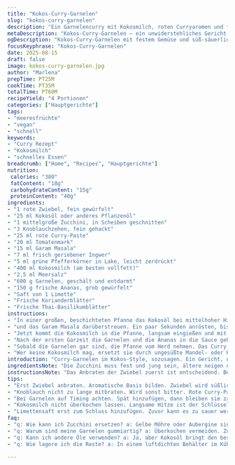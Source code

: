 ```yaml
---
title: "Kokos-Curry-Garnelen"
slug: "kokos-curry-garnelen"
description: "Ein Garnelencurry mit Kokosmilch, roten Curryaromen und frischen Kräutern. Zucchini ersetzt hier die übliche Paprika, für eine mildere Textur. Ananas sorgt für den süß-säuerlichen Twist. Knoblauch, Ingwer und grüne Pfefferkörner als kleine Geschmacksschübe. Koriander und Thai-Basilikum frisch zum Schluss. Ideal für, wenn man keine Eier, Milchprodukte oder Nüsse mag."
metaDescription: "Kokos-Curry-Garnelen – ein unwiderstehliches Gericht mit zarten Garnelen, exotischen Gewürzen und frischer Ananas. Ideal für alle, die auf Eier und Milchprodukte verzichten."
ogDescription: "Kokos-Curry-Garnelen mit festem Gemüse und süß-säuerlicher Ananas. Genießen Sie die Aromen des Fernen Ostens in Ihrer Küche."
focusKeyphrase: "Kokos-Curry-Garnelen"
date: 2025-08-15
draft: false
image: kokos-curry-garnelen.jpg
author: "Marlena"
prepTime: PT25M
cookTime: PT35M
totalTime: PT60M
recipeYield: "4 Portionen"
categories: ["Hauptgerichte"]
tags:
- "meeresfrüchte"
- "vegan"
- "schnell"
keywords:
- "Curry Rezept"
- "Kokosmilch"
- "schnelles Essen"
breadcrumb: ["Home", "Recipes", "Hauptgerichte"]
nutrition: 
 calories: "380"
 fatContent: "18g"
 carbohydrateContent: "15g"
 proteinContent: "40g"
ingredients:
- "1 rote Zwiebel, fein gewürfelt"
- "25 ml Kokosöl oder anderes Pflanzenöl"
- "1 mittelgroße Zucchini, in Scheiben geschnitten"
- "3 Knoblauchzehen, fein gehackt"
- "25 ml rote Curry-Paste"
- "20 ml Tomatenmark"
- "15 ml Garam Masala"
- "7 ml frisch geriebener Ingwer"
- "5 ml grüne Pfefferkörner in Lake, leicht zerdrückt"
- "400 ml Kokosmilch (am besten vollfett)"
- "2,5 ml Meersalz"
- "600 g Garnelen, geschält und entdarmt"
- "150 g frische Ananas, grob gewürfelt"
- "Saft von 1 Limette"
- "Frische Korianderblätter"
- "Frische Thai-Basilikumblätter"
instructions:
- "In einer großen, beschichteten Pfanne das Kokosöl bei mittelhoher Hitze erhitzen. Die Zwiebeln anschwitzen, bis sie glasig sind und leicht zu bräunen beginnen, das Geräusch ist ein leises Knistern, kein scharfes Braten. Perfekt. Danach sofort die Zucchinischeiben dazugeben. Das ist wichtig, damit sie nicht matschig werden, sondern noch Biss behalten. Kurz anbraten, etwa 3-4 Minuten, dann die Knoblauchstücke hinzufügen. Der Duft beginnt sich jetzt im Raum zu verteilen, leicht scharf, frisch. Sofort die rote Curry-Paste einrühren, Tomatenmark hinzufügen"
- "und das Garam Masala darüberstreuen. Ein paar Sekunden anrösten, bis sich die Gewürze entfalten, die Paste sich leicht dunkler färbt und kleine Blasen wirft. Frischen, geriebenen Ingwer und die zerdrückten grünen Pfefferkörner folgen. Alles gut vermengen, dabei hören, wie der Curry zu einer sämigen Masse bindet. Bei Bedarf die Hitze reduzieren, damit nichts anbrennt, stetes Rühren ist der Schlüssel."
- "Jetzt kommt die Kokosmilch in die Pfanne, langsam eingießen und mit dem Salz vermischen. Die Masse wird sofort weicher, cremiger, der Geruch intensiver. Auf kleiner Flamme 12 Minuten simmern lassen. Währenddessen beginnt das Curry leicht zu köcheln, kleine Bläschen zeigen die richtige Temperatur an, zu starkes Kochen macht die Sauce auseinanderfallen. Nicht vergessen, gelegentlich umrühren, damit nichts am Topfboden anbrennt."
- "Nach der ersten Garzeit die Garnelen und die Ananas in die Sauce geben. Die Garnelen sollen nur kurz in der heißen Flüssigkeit garziehen, 6-7 Minuten, bis sie rosa und fest werden. Nicht überkochen! Das gelingt besonders, wenn man sie erst spät hinzufügt. Die Ananas sorgt neben der Würze auch für Texturkontrast, sie darf ruhig saftig bleiben, wird durch das Kochen noch aromatischer."
- "Sobald die Garnelen gar sind, die Pfanne vom Herd nehmen. Das Curry in Schalen verteilen, frisch ausgepressten Limettensaft drüberträufeln. Die Säure schneidet durch die Kokosmilch und hellt die Aromen auf. Zum Schluss großzügig Koriander- und Thai-Basilikumblätter darüberstreuen. Das gibt Frische und ein bisschen knusprige Kräuternoten."
- "Wer keine Kokosmilch mag, ersetzt sie durch ungesüßte Mandel- oder Hafermilch, falls keine Allergien bestehen. Zucchini geht notfalls auch als gelbe Möhre oder Aubergine, die Pfanne zählt auf gleichmäßige Hitze und gutes Timing, sonst wird das Gemüse zu weich oder verliert die Farbe. Die grünen Pfefferkörner kann man auch durch frischen grünen Pfeffer aus der Mühle ersetzen, dann aber sparsam dosieren. Limette gibt Balance, Zitronensaft ist Ersatz, aber weniger aromatisch."
introduction: "Curry-Garnelen im Kokos-Style, sozusagen. Ein Gericht, das bei mir einige Male rumgeistert ist bekannt für seine Balance zwischen exotischen Gewürzen und der Frische süßer Ananas. Dabei das Gemüse: Zucchini statt Paprika, weil ich’s gern bissfester mag, und die Zwiebel gebe ich etwas länger in die Pfanne, damit sie karamelisiert. Wichtig hier: Sorgfalt im Timing, besonders bei den Garnelen. Die sind zart, aber sicher schnell gummiartig, wenn man nicht aufpasst. Grüne Pfefferkörner im Salzlake bringen diesen kleinen Pepp, der mir fehlte, als ich mal ohne sie gekocht habe. Das gab eine Lehrstunde, dass kleine Unterschiede großen Einfluss haben können. Nicht jeder hat Thai-Basilikum daheim, aber frisches Basilikum oder Minze sind auch ganz gute Alternativen. Mein Tipp, nicht sparen am Öl: Die Kokosöle geben nicht nur Geschmack, sie helfen beim Braten und sorgen für die nötige Textur im Curry."
ingredientsNote: "Die Zucchini muss fest und jung sein, ältere neigen dazu, bitter zu werden. Die Garnelen unbedingt frisch oder richtig aufgetaut verwenden, sonst schmeckt die Sauce schnell wässrig. Kokosöle sollte man nicht zu heiß machen; sonst raucht es und die Aromen verfliegen. Tomatenmark nicht durch passierte Tomaten ersetzen, weil dieser konzentrierte Geschmack wichtig für das Umami des Currys ist. Grüne Pfefferkörner in Lake nicht durch schwarzen Pfeffer ersetzen, diese liefern ein frisches, fast zitroniges Aroma. Für den Fall, dass keine frische Ananas zur Hand ist, kann man auch Dosenananas verwenden, aber nur in eigenem Saft, ohne Zuckerzusatz. Bei der Pasta liegt es daran, dass sich die Schärfe erst entwickelt, also lieber kurz probieren und bei Bedarf nachwürzen."
instructionsNote: "Das Anbraten der Zwiebel zuerst ist entscheidend. Bei mittlerer Hitze wird sie süßlich, das ist die Basis. Das sofortige Zucchinizufügen verhindert, dass die Zwiebel verbrennt. Die Knoblauch darf nicht länger als nötig mitgaren, sonst wird er bitter. Die rote Curry-Paste muss kurz mitrösten, sonst bleibt sie roh im Geschmack. Ständiges Rühren vermeidet Anbrennen. Das das langsame Köcheln der Kokosmilch sorgt dafür, dass sich die Aromen verbinden, die leicht sichtbaren, kleine Bläschen sind Indikator für die perfekte Temperatur. Garnelen kommen spät dazu, damit sie zart bleiben. Limettensaft erst am Schluss, sonst wird es zu sauer und das Curry gerinnt. Kräuter nur frisch – getrocknet geht nicht, der Unterschied ist zu groß. Immer nach dem Abschmecken noch mal Zischen, Schmecken, Nachwürzen."
tips:
- "Erst Zwiebel anbraten. Aromatische Basis bilden. Zwiebel wird süßlich, schön glasig. Danach Zucchini schnell hinzufügen, damit sie Biss behält. Weniger ist mehr mit Hitze, gleichmäßiges Braten ist entscheidend."
- "Knoblauch nicht zu lange mitbraten. Wird sonst bitter. Rote Curry-Paste kurz mitrösten. Intensität erhöhen. Hitze regulieren, Rühren ist wichtig, damit nichts anbrennt. Aromen verbinden sich in Ruhe."
- "Bei Garnelen auf Timing achten. Spät hinzufügen, dann bleiben sie zart. Ananas behält saftige Textur, gibt Würze und Frische. Perfekte Balance zwischen süß und salzig. Alles gut vermengen. "
- "Kokosmilch nicht überkochen lassen. Langsame Hitze ist der Schlüssel. Kleine Bläschen zeigen, dass alles richtig läuft. Ständig umrühren, damit nichts am Boden kleben bleibt. Kontrolliert köcheln für das beste Ergebnis."
- "Limettensaft erst zum Schluss hinzufügen. Zuvor kann es zu sauer werden. Frische Kräuter gerade am Ende. Sie geben Frische, Farbe und Aroma. Der letzte Schliff für das Gericht, der Unterschied ist enorm."
faq:
- "q: Wie kann ich Zucchini ersetzen? a: Gelbe Möhre oder Aubergine sind gute Alternativen. Achten Sie auf die Garzeit. Zucchini bleibt bissfester, Aubergine wird weicher."
- "q: Warum sind meine Garnelen gummiartig? a: Überkochen vermeiden. Zu lange hitze schadet der Textur. Garnelen sollten nur kurz garziehen, etwa 6-7 Minuten im heißen Curry."
- "q: Kann ich andere Öle verwenden? a: Ja, aber Kokosöl bringt den besonderen Geschmack. Pflanzenöle sind eine Option, aber Aromen sind nicht gleich. Kokosöl empfiehlt sich für den vollen Genuss."
- "q: Wie lagere ich die Reste? a: In einem luftdichten Behälter im Kühlschrank. Bis zu zwei Tage haltbar. Aufwärmen in der Pfanne, vorsichtig erhitzen und umrühren. Geschmack bleibt erhalten."

---
```

